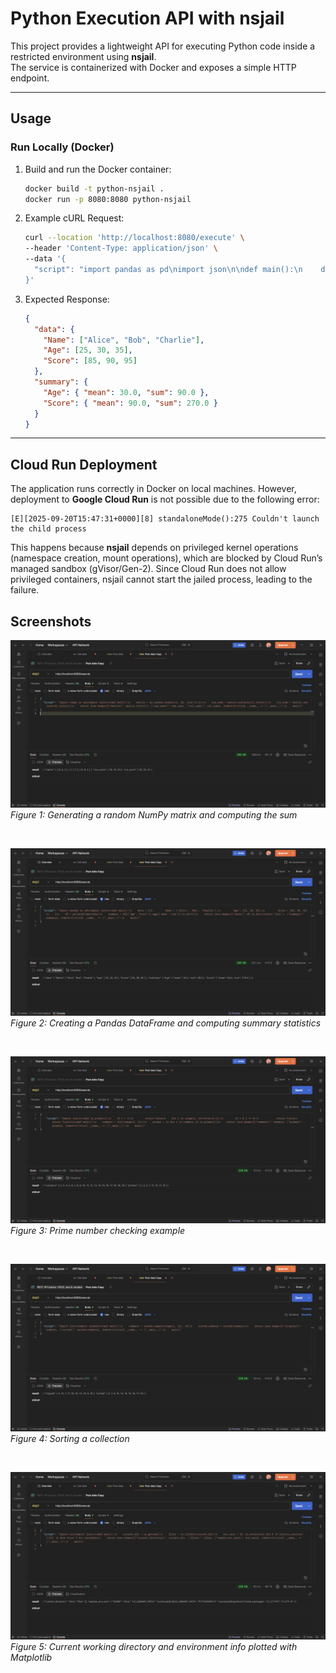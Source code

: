 # Python Execution API with nsjail

This project provides a lightweight API for executing Python code inside a restricted environment using **nsjail**.  
The service is containerized with Docker and exposes a simple HTTP endpoint.

---

## Usage

### Run Locally (Docker)

1. Build and run the Docker container:
   ```bash
   docker build -t python-nsjail .
   docker run -p 8080:8080 python-nsjail

2. Example cURL Request:

   ```bash
   curl --location 'http://localhost:8080/execute' \
   --header 'Content-Type: application/json' \
   --data '{
     "script": "import pandas as pd\nimport json\n\ndef main():\n    data = {\n        '\''Name'\'': ['\''Alice'\'', '\''Bob'\'', '\''Charlie'\''],\n        '\''Age'\'': [25, 30, 35],\n        '\''Score'\'': [85, 90, 95]\n    }\n    df = pd.DataFrame(data)\n    summary = df[['\''Age'\'','\''Score'\'']].agg(['\''mean'\'','\''sum'\'']).to_dict()\n    return json.dumps({\"data\": df.to_dict(orient='\''list'\''), \"summary\": summary}, indent=2)\n\nif __name__ == \"__main__\":\n    main()"
   }'
   ```

3. Expected Response:

   ```json
   {
     "data": {
       "Name": ["Alice", "Bob", "Charlie"],
       "Age": [25, 30, 35],
       "Score": [85, 90, 95]
     },
     "summary": {
       "Age": { "mean": 30.0, "sum": 90.0 },
       "Score": { "mean": 90.0, "sum": 270.0 }
     }
   }
   ```

---

## Cloud Run Deployment

The application runs correctly in Docker on local machines.
However, deployment to **Google Cloud Run** is not possible due to the following error:

```
[E][2025-09-20T15:47:31+0000][8] standaloneMode():275 Couldn't launch the child process
```

This happens because **nsjail** depends on privileged kernel operations (namespace creation, mount operations), which are blocked by Cloud Run’s managed sandbox (gVisor/Gen-2). Since Cloud Run does not allow privileged containers, nsjail cannot start the jailed process, leading to the failure.

## Screenshots
![Numpy](examples/NumpyRandomMatrixAndSum.png)  
*Figure 1: Generating a random NumPy matrix and computing the sum*  

&nbsp;  

![Pandas](examples/PandasDfAndStats.png)  
*Figure 2: Creating a Pandas DataFrame and computing summary statistics*  

&nbsp;  

![PrimeCheck](examples/PrimeCheck.png)  
*Figure 3: Prime number checking example*  

&nbsp;  

![Seaborn](examples/Sorting.png)  
*Figure 4: Sorting a collection*  

&nbsp;  

![Matplotlib](examples/CWDAndEnvInfo.png)  
*Figure 5: Current working directory and environment info plotted with Matplotlib*  

